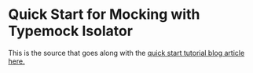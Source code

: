 # Quick Start for Mocking with Typemock Isolator

This is the source that goes along with the [quick start tutorial blog article here.](http://www.paraesthesia.com/archive/2008/04/16/quick-start-for-mocking-with-typemock-isolator.aspx/)
